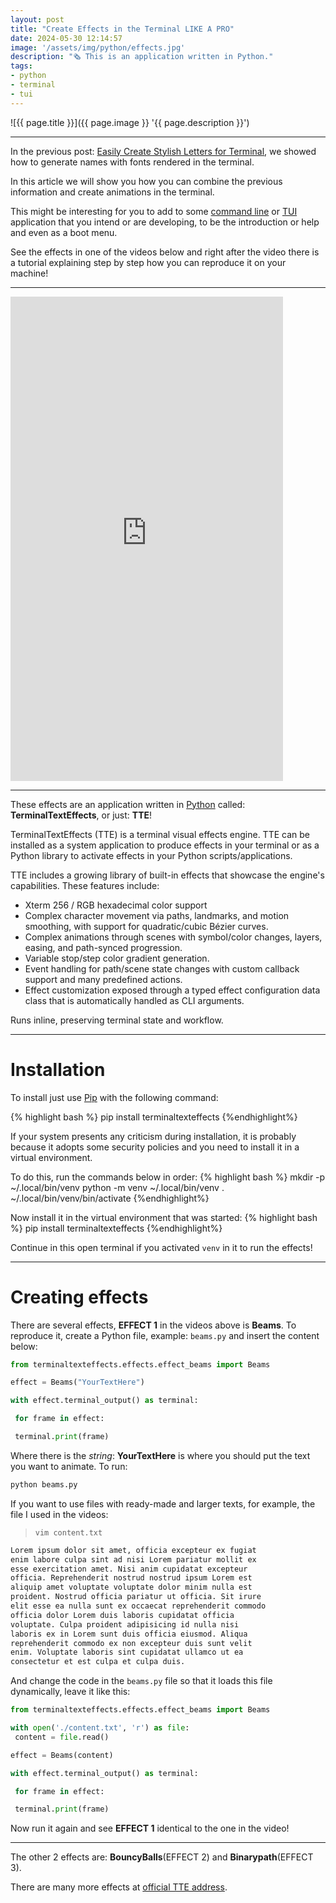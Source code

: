 ```yaml
---
layout: post
title: "Create Effects in the Terminal LIKE A PRO"
date: 2024-05-30 12:14:57
image: '/assets/img/python/effects.jpg'
description: "🗞️ This is an application written in Python."
tags:
- python
- terminal
- tui
---
```


![{{ page.title }}]({{ page.image }} '{{ page.description }}')

---

In the previous post: [Easily Create Stylish Letters for Terminal](https://terminalroot.com/easily-create-stylish-letters-for-terminal/), we showed how to generate names with fonts rendered in the terminal.

In this article we will show you how you can combine the previous information and create animations in the terminal.

This might be interesting for you to add to some [command line](https://terminalroot.com/tags#comando) or [TUI](https://terminalroot.com/tags#tui) application that you intend or are developing, to be the introduction or help and even as a boot menu.

See the effects in one of the videos below and right after the video there is a tutorial explaining step by step how you can reproduce it on your machine!

---

<iframe width="436" height="775" src="https://www.youtube.com/embed/KboglemC4TA" title="Crie Efeitos no Terminal LIKE A PRO" frameborder="0" allow="accelerometer; autoplay; clipboard-write; encrypted-media; gyroscope; picture-in-picture; web-share" referrerpolicy="strict-origin-when-cross-origin" allowfullscreen></iframe>

---

These effects are an application written in [Python](https://terminalroot.com/tags#python) called: **TerminalTextEffects**, or just: **TTE**!

TerminalTextEffects (TTE) is a terminal visual effects engine. TTE can be installed as a system application to produce effects in your terminal or as a Python library to activate effects in your Python scripts/applications.

TTE includes a growing library of built-in effects that showcase the engine's capabilities. These features include:
+ Xterm 256 / RGB hexadecimal color support
+ Complex character movement via paths, landmarks, and motion smoothing, with support for quadratic/cubic Bézier curves.
+ Complex animations through scenes with symbol/color changes, layers, easing, and path-synced progression.
+ Variable stop/step color gradient generation.
+ Event handling for path/scene state changes with custom callback support and many predefined actions.
+ Effect customization exposed through a typed effect configuration data class that is automatically handled as CLI arguments.

Runs inline, preserving terminal state and workflow.

---

# Installation
To install just use [Pip](https://pypi.org/project/pip/) with the following command:

{% highlight bash %}
pip install terminaltexteffects
{%endhighlight%}

If your system presents any criticism during installation, it is probably because it adopts some security policies and you need to install it in a virtual environment.

To do this, run the commands below in order:
{% highlight bash %}
mkdir -p ~/.local/bin/venv
python -m venv ~/.local/bin/venv
. ~/.local/bin/venv/bin/activate
{%endhighlight%}

Now install it in the virtual environment that was started:
{% highlight bash %}
pip install terminaltexteffects
{%endhighlight%}

Continue in this open terminal if you activated `venv` in it to run the effects!

---

# Creating effects
There are several effects, **EFFECT 1** in the videos above is **Beams**. To reproduce it, create a Python file, example: `beams.py` and insert the content below:

```py
from terminaltexteffects.effects.effect_beams import Beams

effect = Beams("YourTextHere")

with effect.terminal_output() as terminal:

 for frame in effect:

 terminal.print(frame)
```

Where there is the *string*: **YourTextHere** is where you should put the text you want to animate. To run:
```bash
python beams.py
```

If you want to use files with ready-made and larger texts, for example, the file I used in the videos:

> `vim content.txt`

```bash
Lorem ipsum dolor sit amet, officia excepteur ex fugiat 
enim labore culpa sint ad nisi Lorem pariatur mollit ex 
esse exercitation amet. Nisi anim cupidatat excepteur 
officia. Reprehenderit nostrud nostrud ipsum Lorem est 
aliquip amet voluptate voluptate dolor minim nulla est 
proident. Nostrud officia pariatur ut officia. Sit irure 
elit esse ea nulla sunt ex occaecat reprehenderit commodo 
officia dolor Lorem duis laboris cupidatat officia 
voluptate. Culpa proident adipisicing id nulla nisi 
laboris ex in Lorem sunt duis officia eiusmod. Aliqua 
reprehenderit commodo ex non excepteur duis sunt velit
enim. Voluptate laboris sint cupidatat ullamco ut ea 
consectetur et est culpa et culpa duis.
```

And change the code in the `beams.py` file so that it loads this file dynamically, leave it like this:
```python
from terminaltexteffects.effects.effect_beams import Beams

with open('./content.txt', 'r') as file:
 content = file.read()

effect = Beams(content)

with effect.terminal_output() as terminal:

 for frame in effect:

 terminal.print(frame)
```

Now run it again and see **EFFECT 1** identical to the one in the video!

---

The other 2 effects are: **BouncyBalls**(EFFECT 2) and **Binarypath**(EFFECT 3).

There are many more effects at [official TTE address](https://chrisbuilds.github.io/terminaltexteffects/).


